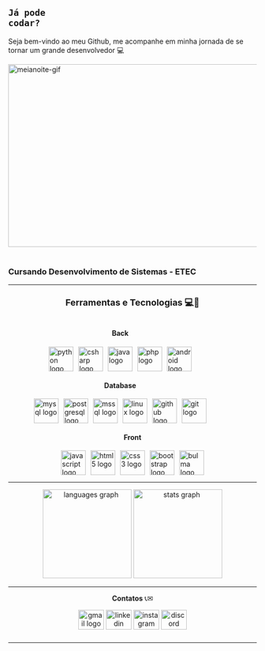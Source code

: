 ## <code style="color : name_color">Já pode codar?</code>

Seja bem-vindo ao meu Github, me acompanhe em minha jornada de se tornar um grande desenvolvedor :computer:

<div align="left">
  <img loading="lazy" src="https://i.pinimg.com/originals/e1/7a/b9/e17ab9681bec36303a67cd0e13a7b170.gif" alt="meianoite-gif" width="900px" height="370px"> <!--512x300 tamanho ideal-->
</div>
<br>
<h3>Cursando Desenvolvimento de Sistemas - ETEC</h3>

---
<!--<a align="right" href="https://github.com/MR1C10" > -->
  <!--<img align="right" loading="lazy" height="180cm" src="https://github-readme-stats.vercel.app/api/top-langs/?username=MR1C10&layout=compact&langs_count=7&theme=dracula"/>-->  

<p align="center">
  <strong style="font-size: large"><h3 align="center">Ferramentas e Tecnologias 💻🚀</h3></strong>
</p>

<div style="display: flex; justify-content: space-around; flex-wrap: wrap;">

  <!-- Back e Database -->
  <div style="display: flex; flex-direction: column; align-items: center; margin-right: 50px;">
    <h4>Back</h4>
    <div style="display: flex; gap: 10px; flex-wrap: wrap; justify-content: center;">
      <img src="https://cdn.jsdelivr.net/gh/devicons/devicon/icons/python/python-original.svg" height="50" alt="python logo" />
      <img src="https://cdn.jsdelivr.net/gh/devicons/devicon/icons/csharp/csharp-original.svg" height="50" alt="csharp logo" />
      <img src="https://cdn.jsdelivr.net/gh/devicons/devicon/icons/java/java-original.svg" height="50" alt="java logo" />
      <img src="https://cdn.jsdelivr.net/gh/devicons/devicon/icons/php/php-original.svg" height="50" alt="php logo" />
      <img src="https://cdn.jsdelivr.net/gh/devicons/devicon@latest/icons/android/android-plain.svg" height="50" alt="android logo" />
    </div>
    <h4 style="margin-top: 20px;">Database</h4>
    <div style="display: flex; gap: 10px; flex-wrap: wrap; justify-content: center;">
      <img src="https://cdn.jsdelivr.net/gh/devicons/devicon/icons/mysql/mysql-original.svg" height="50" alt="mysql logo" />
      <img src="https://cdn.jsdelivr.net/gh/devicons/devicon/icons/postgresql/postgresql-original.svg" height="50" alt="postgresql logo" />
      <img src="https://cdn.jsdelivr.net/gh/devicons/devicon/icons/microsoftsqlserver/microsoftsqlserver-plain.svg" height="50" alt="mssql logo" />
      <img src="https://cdn.jsdelivr.net/gh/devicons/devicon/icons/linux/linux-original.svg" height="50" alt="linux logo" />
      <img src="https://cdn.jsdelivr.net/gh/devicons/devicon/icons/github/github-original.svg" height="50" alt="github logo" />
      <img src="https://cdn.jsdelivr.net/gh/devicons/devicon/icons/git/git-original.svg" height="50" alt="git logo" />
    </div>
  </div>

  <!-- Front -->
  <div style="display: flex; flex-direction: column; align-items: center;">
    <h4>Front</h4>
    <div style="display: flex; gap: 10px; flex-wrap: wrap; justify-content: center;">
      <img src="https://cdn.jsdelivr.net/gh/devicons/devicon/icons/javascript/javascript-original.svg" height="50" alt="javascript logo" />
      <img src="https://cdn.jsdelivr.net/gh/devicons/devicon/icons/html5/html5-original.svg" height="50" alt="html5 logo" />
      <img src="https://cdn.jsdelivr.net/gh/devicons/devicon/icons/css3/css3-original.svg" height="50" alt="css3 logo" />
      <img src="https://cdn.jsdelivr.net/gh/devicons/devicon/icons/bootstrap/bootstrap-original.svg" height="50" alt="bootstrap logo" />
      <img src="https://cdn.jsdelivr.net/gh/devicons/devicon/icons/bulma/bulma-plain.svg" height="50" alt="bulma logo" />
    </div>
  </div>

</div>



<!--
<p align="center">
  <strong style= "font-size= large"><h3 align="center">Ferramentas e Tecnologias💻🚀</h3></strong>
</p>
<div>
  <div align="left">
    <h4>Back</h4>
    <img src="https://cdn.jsdelivr.net/gh/devicons/devicon/icons/python/python-original.svg" height="50" alt="python logo"  />
    <img width="1" />
    <img src="https://cdn.jsdelivr.net/gh/devicons/devicon/icons/csharp/csharp-original.svg" height="50" alt="csharp logo"  />
    <img width="1" />
    <img src="https://cdn.jsdelivr.net/gh/devicons/devicon/icons/java/java-original.svg" height="50" alt="java logo"  />
    <img width="1" />
    <img src="https://cdn.jsdelivr.net/gh/devicons/devicon/icons/php/php-original.svg" height="50" alt="php logo"  />
    <img width="1" />
    <img src="https://cdn.jsdelivr.net/gh/devicons/devicon@latest/icons/android/android-plain.svg" style= "width: 50px; heigth: 50px" alt="android logo"/>
    <img width="1" />
  </div>
  <br>
  <div>
    <h4>Front</h4>
    <img src="https://cdn.jsdelivr.net/gh/devicons/devicon/icons/javascript/javascript-original.svg" height="50" alt="javascript logo"  />
    <img width="1" />
    <img src="https://cdn.jsdelivr.net/gh/devicons/devicon/icons/html5/html5-original.svg" height="50" alt="html5 logo"  />
    <img width="1" />
    <img src="https://cdn.jsdelivr.net/gh/devicons/devicon/icons/css3/css3-original.svg" height="50" alt="css3 logo"  />
    <img width="1" />
    <img src="https://cdn.jsdelivr.net/gh/devicons/devicon/icons/bootstrap/bootstrap-original.svg" height="50" alt="bootstrap logo"  />
    <img width="1" />
    <img src="https://cdn.jsdelivr.net/gh/devicons/devicon/icons/bulma/bulma-plain.svg" height="50" alt="bulma logo"  />
  </div>
  <br>
  <div>
    <h4>DataBase</h4>
    <img src="https://cdn.jsdelivr.net/gh/devicons/devicon/icons/mysql/mysql-original.svg" height="50" alt="mysql logo"  />
    <img width="1" />
    <img src="https://cdn.jsdelivr.net/gh/devicons/devicon/icons/postgresql/postgresql-original.svg" height="50" alt="postgresql logo"  />
    <img width="1" />
    <img src="https://cdn.jsdelivr.net/gh/devicons/devicon/icons/microsoftsqlserver/microsoftsqlserver-plain.svg" height="50" alt="microsoftsqlserver logo"  />
    <img width="1" />
    <img src="https://cdn.jsdelivr.net/gh/devicons/devicon/icons/linux/linux-original.svg" height="50" alt="linux logo"  />
    <img width="1" />
    <img src="https://cdn.jsdelivr.net/gh/devicons/devicon/icons/github/github-original.svg" height="50" alt="github logo"  />
    <img width="1" />
    <img src="https://cdn.jsdelivr.net/gh/devicons/devicon/icons/git/git-original.svg" height="50" alt="git logo"  />
  </div>
</div>
-->
---

<div align="center">
  <img src="https://github-readme-stats.vercel.app/api/top-langs?username=mr1c10&locale=en&hide_title=false&layout=compact&card_width=320&langs_count=5&theme=default&hide_border=false&order=2" height="180" alt="languages graph"  />
  <img src="https://github-readme-stats.vercel.app/api?username=mr1c10&hide_title=true&hide_rank=false&show_icons=true&include_all_commits=true&count_private=true&disable_animations=false&theme=default&locale=en&hide_border=false&order=1" height="180" alt="stats graph"  />
</div>

<!--
<div>
  <a align="right" href="https://github.com/mr1c10">
    <img loading="lazy" height="180em" src="https://github-readme-stats.vercel.app/api/top-langs/?username=mr1c10&layout=compact&langs_count=7&theme=default"/>
    <img loading="lazy" height="180em" src="https://github-readme-stats.vercel.app/api?username=mr1c10&show_icons=true&theme=default&include_all_commits=true&count_private=true"/>
  </a> 
</div>
-->
---

<p align="center">
  <strong>Contatos</strong> 📞✉
</p>

<div align="center">
  <a href="mailto:mauriciorcsouza1206@gmail.com" title="Gmail" target="_blank">
  <img src="https://raw.githubusercontent.com/maurodesouza/profile-readme-generator/master/src/assets/icons/social/gmail/default.svg" width="52" height="40" alt="gmail logo"/></a>

  <a href="https://www.linkedin.com/in/mr1c10" title="LinkedIn" target="_blank">
  <img src="https://raw.githubusercontent.com/maurodesouza/profile-readme-generator/master/src/assets/icons/social/linkedin/default.svg" width="52" height="40" alt="linkedin logo"/></a>

  <a href="https://www.instagram.com/_mau_rodrigues" title="Instagram" target="_blank">
  <img src="https://raw.githubusercontent.com/maurodesouza/profile-readme-generator/master/src/assets/icons/social/instagram/default.svg" width="52" height="40" alt="instagram logo"/></a>

  <a href="https://discord.com/users/688597843833126963" title="Discord" target="_blank"> 
  <img src="https://raw.githubusercontent.com/maurodesouza/profile-readme-generator/master/src/assets/icons/social/discord/default.svg" width="52" height="40" alt="discord logo"/></a>
</div>
 
###
---
